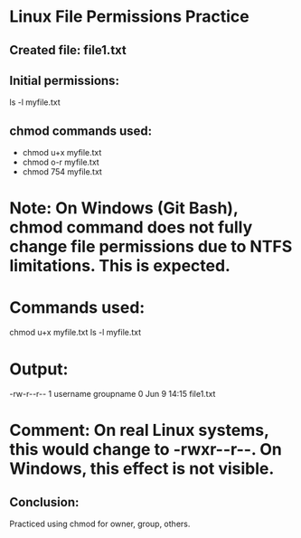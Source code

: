 # Linux File Permissions Practice

## Created file: file1.txt

## Initial permissions:

ls -l myfile.txt

## chmod commands used:

- chmod u+x myfile.txt
- chmod o-r myfile.txt
- chmod 754 myfile.txt

# Note: On Windows (Git Bash), chmod command does not fully change file permissions due to NTFS limitations. This is expected.

# Commands used:

chmod u+x myfile.txt
ls -l myfile.txt

# Output:

-rw-r--r-- 1 username groupname 0 Jun 9 14:15 file1.txt

# Comment: On real Linux systems, this would change to -rwxr--r--. On Windows, this effect is not visible.


## Conclusion:
Practiced using chmod for owner, group, others.
